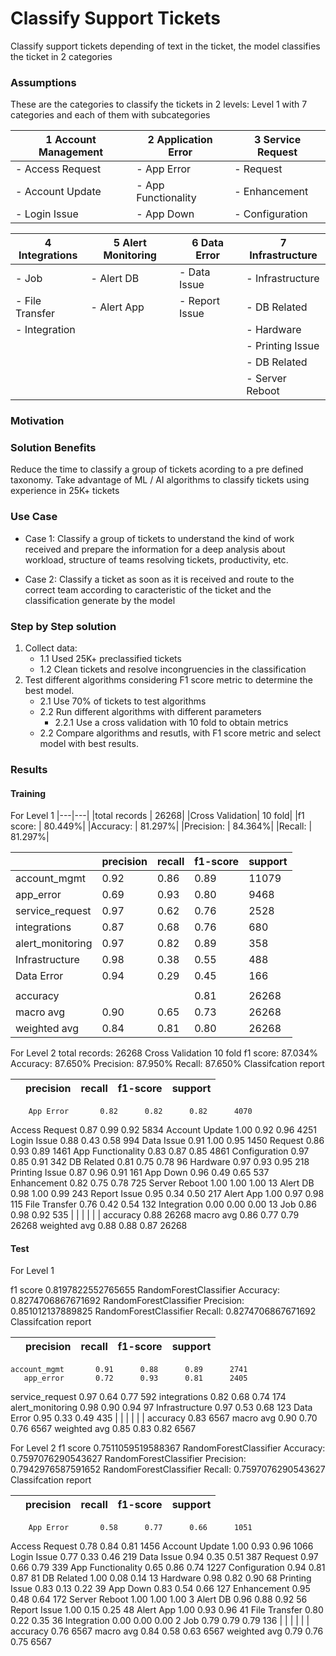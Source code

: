 # Classify Support Tickets 
Classify support tickets depending of text in the ticket, the model classifies the ticket in 2 categories

### Assumptions
These are the categories to classify the tickets in 2 levels: Level 1 with 7 categories and each of them with subcategories

|1 Account Management | 2 Application Error  | 3 Service Request |
|---------------------|----------------------|-------------------|
|  - Access Request   |   - App Error        |   - Request       |
|  - Account Update   |   - App Functionality|  - Enhancement    |
|  - Login Issue      |   - App Down         |   - Configuration |
  

|4 Integrations    | 5 Alert Monitoring  | 6 Data Error      |7 Infrastructure   |
|------------------|---------------------|-------------------|-------------------|
|  - Job           |   - Alert DB        |   - Data Issue    |  - Infrastructure |
|  - File Transfer |   - Alert App       |  - Report Issue   |  - DB Related     |
|  - Integration   |                     |                   |  - Hardware       |
|                  |                     |                   |  - Printing Issue |
|                  |                     |                   |  - DB Related     |
|                  |                     |                   |  - Server Reboot  |

### Motivation
### Solution Benefits
Reduce the time to classify a group of tickets acording to a pre defined taxonomy.
Take advantage of ML / AI algorithms to classify tickets using experience in 25K+ tickets
### Use Case
- Case 1:
  Classify a group of tickets to understand the kind of work received and prepare the information for a deep analysis about workload, structure of teams resolving tickets, productivity, etc.
  
- Case 2:
  Classify a ticket as soon as it is received and route to the correct team according to caracteristic of the ticket and the classification generate by the model
### Step by Step solution
1) Collect data:
    - 1.1 Used 25K+ preclassified tickets
    - 1.2 Clean tickets and resolve incongruencies in the classification
2) Test different algorithms considering F1 score metric to determine the best model.
    - 2.1 Use 70% of tickets to test algorithms
    - 2.2 Run different algorithms with different parameters
      - 2.2.1 Use a cross validation with 10 fold to obtain metrics
    - 2.2 Compare algorithms and resutls, with F1 score metric and select model with best results.
    
### Results

#### Training

For Level 1
|---|---|
|total records   |    26268|
|Cross Validation|  10 fold|
|f1 score:       |  80.449%|
|Accuracy:       |  81.297%|
|Precision:      |  84.364%|
|Recall:         |  81.297%|


|                  |precision|    recall|  f1-score|   support|
|------------------|---------|----------|----------|----------|
|    account_mgmt  |     0.92|      0.86|      0.89|     11079|
|       app_error  |     0.69|      0.93|      0.80|      9468|
| service_request  |     0.97|      0.62|      0.76|      2528|
|    integrations  |     0.87|      0.68|      0.76|       680|
|alert_monitoring  |     0.97|      0.82|      0.89|       358|
|  Infrastructure  |     0.98|      0.38|      0.55|       488|
|      Data Error  |     0.94|      0.29|      0.45|      166 | 
|                  |         |          |          |          |
|        accuracy  |         |          |      0.81|     26268|
|       macro avg  |     0.90|      0.65|      0.73|     26268|
|    weighted avg  |     0.84|      0.81|      0.80|     26268|

For Level 2
total records:    26268
Cross Validation  10 fold
f1 score:         87.034%
Accuracy:         87.650%
Precision:        87.950%
Recall:           87.650%
Classifcation report

|                  |precision|   recall | f1-score |   support|
|------------------|---------|----------|----------|----------|
        App Error       0.82      0.82      0.82      4070
   Access Request       0.87      0.99      0.92      5834
   Account Update       1.00      0.92      0.96      4251
      Login Issue       0.88      0.43      0.58       994
       Data Issue       0.91      1.00      0.95      1450
          Request       0.86      0.93      0.89      1461
App Functionality       0.83      0.87      0.85      4861
    Configuration       0.97      0.85      0.91       342
       DB Related       0.81      0.75      0.78        96
         Hardware       0.97      0.93      0.95       218
   Printing Issue       0.87      0.96      0.91       161
         App Down       0.96      0.49      0.65       537
      Enhancement       0.82      0.75      0.78       725
    Server Reboot       1.00      1.00      1.00        13
         Alert DB       0.98      1.00      0.99       243
     Report Issue       0.95      0.34      0.50       217
        Alert App       1.00      0.97      0.98       115
    File Transfer       0.76      0.42      0.54       132
      Integration       0.00      0.00      0.00        13
              Job       0.86      0.98      0.92       535
|                  |         |          |          |          |
         accuracy                           0.88     26268
        macro avg       0.86      0.77      0.79     26268
     weighted avg       0.88      0.88      0.87     26268
     
 
 #### Test
 For Level 1
 
 f1 score 0.8197822552765655
RandomForestClassifier Accuracy:  0.8274706867671692
RandomForestClassifier Precision: 0.851012137889825
RandomForestClassifier Recall:    0.8274706867671692
Classifcation report

|                  |precision|   recall | f1-score |   support|
|------------------|---------|----------|----------|----------|
    account_mgmt       0.91      0.88      0.89      2741
       app_error       0.72      0.93      0.81      2405
 service_request       0.97      0.64      0.77       592
    integrations       0.82      0.68      0.74       174
alert_monitoring       0.98      0.90      0.94        97
  Infrastructure       0.97      0.53      0.68       123
      Data Error       0.95      0.33      0.49       435
|                  |         |          |          |          |
        accuracy                           0.83      6567
       macro avg       0.90      0.70      0.76      6567
    weighted avg       0.85      0.83      0.82      6567

For Level 2
f1 score 0.7511059519588367
RandomForestClassifier Accuracy: 0.7597076290543627
RandomForestClassifier Precision: 0.7942976587591652
RandomForestClassifier Recall: 0.7597076290543627
Classifcation report

|                  |precision|   recall | f1-score |   support|
|------------------|---------|----------|----------|----------|
        App Error       0.58      0.77      0.66      1051
   Access Request       0.78      0.84      0.81      1456
   Account Update       1.00      0.93      0.96      1066
      Login Issue       0.77      0.33      0.46       219
       Data Issue       0.94      0.35      0.51       387
          Request       0.97      0.66      0.79       339
App Functionality       0.65      0.86      0.74      1227
    Configuration       0.94      0.81      0.87        81
       DB Related       1.00      0.08      0.14        13
         Hardware       0.98      0.82      0.90        68
   Printing Issue       0.83      0.13      0.22        39
         App Down       0.83      0.54      0.66       127
      Enhancement       0.95      0.48      0.64       172
    Server Reboot       1.00      1.00      1.00         3
         Alert DB       0.96      0.88      0.92        56
     Report Issue       1.00      0.15      0.25        48
        Alert App       1.00      0.93      0.96        41
    File Transfer       0.80      0.22      0.35        36
      Integration       0.00      0.00      0.00         2
              Job       0.79      0.79      0.79       136
|                  |         |          |          |          |
         accuracy                           0.76      6567
        macro avg       0.84      0.58      0.63      6567
     weighted avg       0.79      0.76      0.75      6567
